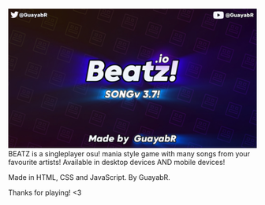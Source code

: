 ![BeatzBanner](https://github.com/GuayabR/Beatz/blob/main/Resources/BeatzBanner.jpg)
BEATZ is a singleplayer osu! mania style game with many songs from your favourite artists!
Available in desktop devices AND mobile devices!

Made in HTML, CSS and JavaScript.
By GuayabR.

Thanks for playing! <3
